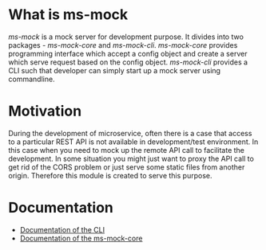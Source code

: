 # What is ms-mock

_ms-mock_ is a mock server for development purpose.
It divides into two packages - _ms-mock-core_ and _ms-mock-cli_. 
_ms-mock-core_ provides programming interface which accept a config object and create a server which serve request based on the config object.
_ms-mock-cli_ provides a CLI such that developer can simply start up a mock server using commandline.

# Motivation
During the development of microservice, often there is a case that access to a particular REST API is not available in development/test environment.
In this case when you need to mock up the remote API call to facilitate the development.
In some situation you might just want to proxy the API call to get rid of the CORS problem or just serve some static files from another origin.
Therefore this module is created to serve this purpose.

# Documentation

* [Documentation of the CLI](./packages/ms-mock-cli/README.md)
* [Documentation of the ms-mock-core](./packages/ms-mock-core/README.md)